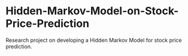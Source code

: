 # Hidden-Markov-Model-on-Stock-Price-Prediction
Research project on developing a Hidden Markov Model for stock price prediction.
